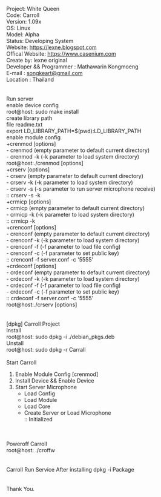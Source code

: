 Project: White Queen </br>
Code: Carroll </br>
Version: 1.09x </br>
OS: Linux </br>
Model: Alpha </br>
Status: Developing System </br> 
Website: https://lexne.blogspot.com </br>
Offical Website: https://www.casenium.com </br>
Create by: lexne original </br>
Developer && Programmer : Mathawarin Kongmoeng </br>
E-mail : songkeart@gmail.com </br>
Location : Thailand </br>
</br>
</br>
Run server </br>
enable device config </br>
root@host: sudo make install </br>
create library path </br>
file readme.txt </br>
export LD_LIBRARY_PATH=$(pwd):LD_LIBRARY_PATH </br>
enable module config </br>
+crenmod [options] </br>
    - crenmod     (empty parameter to default current directory) </br>
    - crenmod -k  (-k parameter to load system directory) </br> 
root@host:./crenmod [options] </br> 
+crserv [options] </br>
    - crserv     (empty parameter to default current directory) </br>
    - crserv -k  (-k parameter to load system directory) </br> 
    - crserv -s  (-s parameter to run server microphone receive) </br>
:: crserv -s -k </br>
+crmicp [options] </br>
    - crmicp     (empty parameter to default current directory) </br>
    - crmicp -k  (-k parameter to load system directory) </br>
:: crmicp -k </br>
+crenconf [options] </br>
    - crenconf     (empty parameter to default current directory) </br>
    - crenconf -k  (-k parameter to load system directory) </br>
    - crenconf -f  (-f parameter to load file config) </br>
    - crenconf -c  (-f parameter to set public key) </br>
:: crenconf -f server.conf -c '5555' </br>
+crdeconf [options] </br>
    - crdeconf     (empty parameter to default current directory) </br>
    - crdeconf -k  (-k parameter to load system directory) </br>
    - crdeconf -f  (-f parameter to load file config) </br>
    - crdeconf -c  (-f parameter to set public key) </br>
:: crdeconf -f server.conf -c '5555'  </br>
root@host:./crserv [options] </br>
</br>
</br>
[dpkg] Carroll Project </br>
Install </br>
root@host: sudo dpkg -i ./debian_pkgs.deb </br>
Unstall </br>
root@host: sudo dpkg -r Carrall </br>
</br>
Start Carroll </br>
1. Enable Module Config [crenmod] </br>
2. Install Device && Enable Device </br> 
3. Start Server Microphone  </br>
    - Load Config </br>
    - Load Module </br>
    - Load Core </br>
    - Create Server or Load Microphone </br>
    :: Initialized </br>
</br>
</br>
Poweroff Carroll </br>
root@host: ./croffw </br>
</br>
</br>
Carroll Run Service After installing dpkg -i Package </br>
</br>
</br>
    Thank You. </br>
</br>

 

